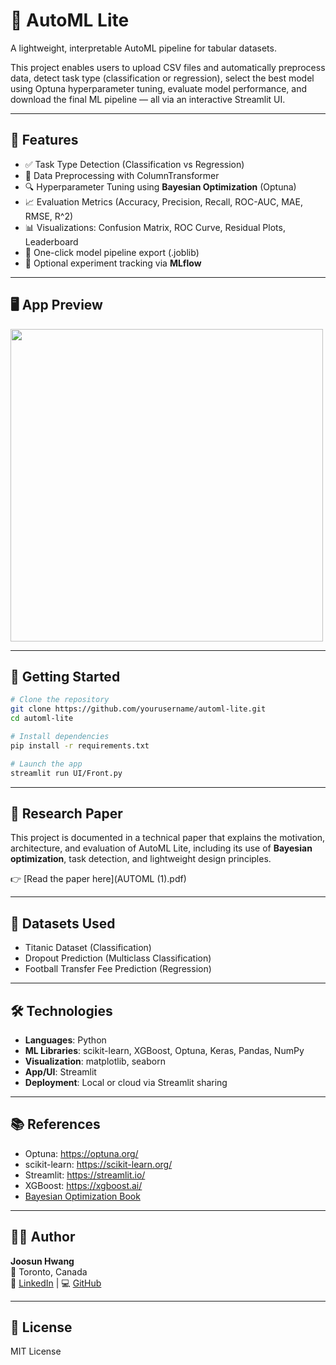 # 🤖 AutoML Lite

A lightweight, interpretable AutoML pipeline for tabular datasets.

This project enables users to upload CSV files and automatically preprocess data, detect task type (classification or regression), select the best model using Optuna hyperparameter tuning, evaluate model performance, and download the final ML pipeline — all via an interactive Streamlit UI.

---

## 📌 Features

- ✅ Task Type Detection (Classification vs Regression)
- 🧹 Data Preprocessing with ColumnTransformer
- 🔍 Hyperparameter Tuning using **Bayesian Optimization** (Optuna)
- 📈 Evaluation Metrics (Accuracy, Precision, Recall, ROC-AUC, MAE, RMSE, R^2)
- 📊 Visualizations: Confusion Matrix, ROC Curve, Residual Plots, Leaderboard
- 💾 One-click model pipeline export (.joblib)
- 🧪 Optional experiment tracking via **MLflow**

---

## 🖥️ App Preview

<img src="assets/screenshot_ui.png" width="500" />

---

## 🚀 Getting Started

```bash
# Clone the repository
git clone https://github.com/yourusername/automl-lite.git
cd automl-lite

# Install dependencies
pip install -r requirements.txt

# Launch the app
streamlit run UI/Front.py
```

---

## 📄 Research Paper

This project is documented in a technical paper that explains the motivation, architecture, and evaluation of AutoML Lite, including its use of **Bayesian optimization**, task detection, and lightweight design principles.

👉 [Read the paper here](AUTOML (1).pdf)

---

## 🧠 Datasets Used

- Titanic Dataset (Classification)
- Dropout Prediction (Multiclass Classification)
- Football Transfer Fee Prediction (Regression)

---

## 🛠️ Technologies

- **Languages**: Python
- **ML Libraries**: scikit-learn, XGBoost, Optuna, Keras, Pandas, NumPy
- **Visualization**: matplotlib, seaborn
- **App/UI**: Streamlit
- **Deployment**: Local or cloud via Streamlit sharing

---

## 📚 References

- Optuna: https://optuna.org/
- scikit-learn: https://scikit-learn.org/
- Streamlit: https://streamlit.io/
- XGBoost: https://xgboost.ai/
- [Bayesian Optimization Book](https://bayesoptbook.com/book/bayesoptbook.pdf)

---

## 👨‍💻 Author

**Joosun Hwang**  
📍 Toronto, Canada  
💼 [LinkedIn](https://linkedin.com/in/joosun-hwang-931971234/) | 💻 [GitHub](https://github.com/JoosunH)

---

## 📢 License

MIT License
